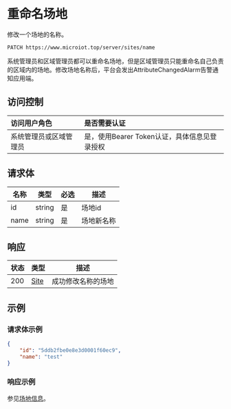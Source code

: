 # 重命名场地

修改一个场地的名称。

``` HTTP
PATCH https://www.microiot.top/server/sites/name
```
系统管理员和区域管理员都可以重命名场地，但是区域管理员只能重命名自己负责的区域内的场地。修改场地名称后，平台会发出AttributeChangedAlarm告警通知应用端。

## 访问控制

| 访问用户角色           | 是否需要认证                                 |
| :--------------------- | :------------------------------------------- |
| 系统管理员或区域管理员 | 是，使用Bearer Token认证，具体信息见登录授权 |


## 请求体

| 名称 | 类型   | 必选 | 描述       |
| ---- | ------ | ---- | ---------- |
| id   | string | 是   | 场地id     |
| name | string | 是   | 场地新名称 |


## 响应

| 状态 | 类型                    | 描述               |
| ---- | ----------------------- | ------------------ |
| 200  | [Site](addsite.md#site) | 成功修改名称的场地 |



## 示例

### 请求体示例

``` JSON
{
    "id": "5ddb2fbe0e8e3d0001f60ec9",
    "name": "test"
}
```

### 响应示例

参见[场地信息](addsite.md#_7)。

